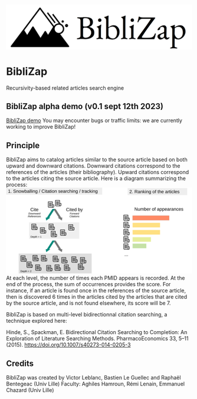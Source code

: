 ![Logo](www/logo.png)
# BibliZap
Recursivity-based related articles search engine

## BibliZap alpha demo (v0.1 sept 12th 2023)
[BibliZap demo](https://demo.biblizap.org)
You may encounter bugs or traffic limits: we are currently working to improve BibliZap!

## Principle
BibliZap aims to catalog articles similar to the source article based on both upward and downward citations. Downward citations correspond to the references of the articles (their bibliography). Upward citations correspond to the articles citing the source article. Here is a diagram summarizing the process:
![Principle of BibliZap](www/BibliZapFig1.svg)
At each level, the number of times each PMID appears is recorded. At the end of the process, the sum of occurrences provides the score. For instance, if an article is found once in the references of the source article, then is discovered 6 times in the articles cited by the articles that are cited by the source article, and is not found elsewhere, its score will be 7.

BibliZap is based on multi-level bidirectionnal citation searching, a technique explored here: 

Hinde, S., Spackman, E. Bidirectional Citation Searching to Completion: An Exploration of Literature Searching Methods. PharmacoEconomics 33, 5–11 (2015). https://doi.org/10.1007/s40273-014-0205-3

## Credits
BibliZap was created by Victor Leblanc, Bastien Le Guellec and Raphaël Bentegeac (Univ Lille)
Faculty: Aghiles Hamroun, Rémi Lenain, Emmanuel Chazard (Univ Lille)
